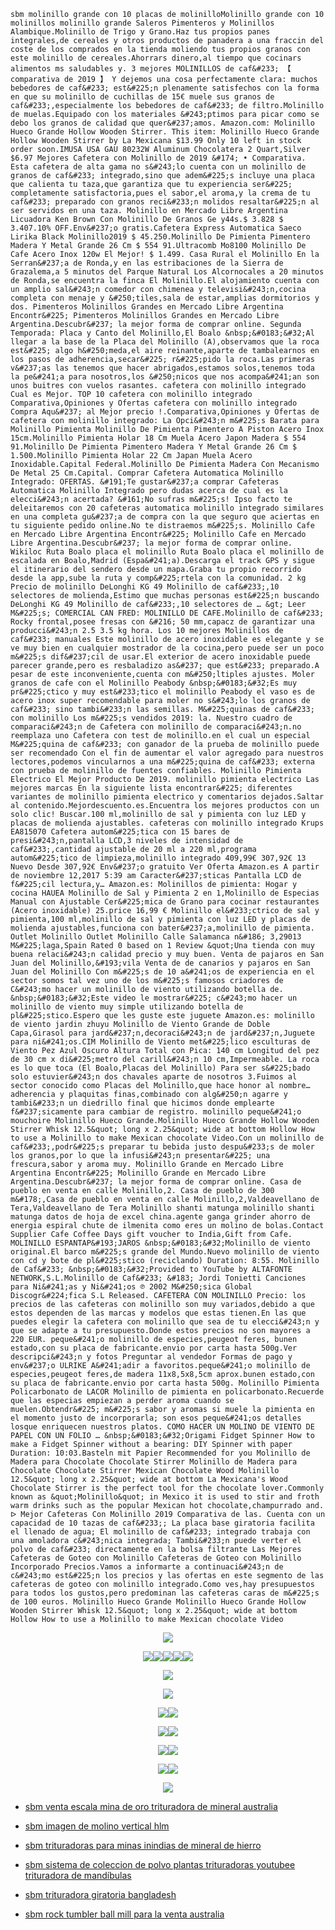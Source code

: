 
```
sbm molinillo grande con 10 placas de molinilloMolinillo grande con 10 molinillos molinillo grande Saleros Pimenteros y Molinillos Alambique.Molinillo de Trigo y Grano.Haz tus propios panes integrales,de cereales y otros productos de panadera a una fraccin del coste de los comprados en la tienda moliendo tus propios granos con este molinillo de cereales.Ahorrars dinero,al tiempo que cocinars alimentos ms saludables y. 3 mejores MOLINILLOS de caf&#233; 【 comparativa de 2019 】 Y dejemos una cosa perfectamente clara: muchos bebedores de caf&#233; est&#225;n plenamente satisfechos con la forma en que su molinillo de cuchillas de 15€ muele sus granos de caf&#233;,especialmente los bebedores de caf&#233; de filtro.Molinillo de muelas.Equipado con los materiales &#243;ptimos para picar como se debo los granos de calidad que quer&#237;amos. Amazon.com: Molinillo Hueco Grande Hollow Wooden Stirrer. This item: Molinillo Hueco Grande Hollow Wooden Stirrer by La Mexicana $13.99 Only 10 left in stock order soon.IMUSA USA GAU 80232W Aluminum Chocolatera 2 Quart,Silver $6.97 Mejores Cafetera con Molinillo de 2019 &#174; • Comparativa. Esta cafetera de alta gama no s&#243;lo cuenta con un molinillo de granos de caf&#233; integrado,sino que adem&#225;s incluye una placa que calienta tu taza,que garantiza que tu experiencia ser&#225; completamente satisfactoria,pues el sabor,el aroma,y la crema de tu caf&#233; preparado con granos reci&#233;n molidos resaltar&#225;n al ser servidos en una taza. Molinillo en Mercado Libre Argentina Licuadora Ken Brown Con Molinillo De Granos Ge y44s.$ 3.828 $ 3.407.10% OFF.Env&#237;o gratis.Cafetera Express Automatica Saeco Lirika Black Molinillo2019 $ 45.250.Molinillo De Pimienta Pimentero Madera Y Metal Grande 26 Cm $ 554 91.Ultracomb Mo8100 Molinillo De Cafe Acero Inox 120w El Mejor! $ 1.499. Casa Rural el Molinillo En la Serran&#237;a de Ronda,y en las estribaciones de la Sierra de Grazalema,a 5 minutos del Parque Natural Los Alcornocales a 20 minutos de Ronda,se encuentra la finca El Molinillo.El alojamiento cuenta con un amplio sal&#243;n comedor con chimenea y televisi&#243;n,cocina completa con menaje y &#250;tiles,sala de estar,amplias dormitorios y dos. Pimenteros Molinillos Grandes en Mercado Libre Argentina Encontr&#225; Pimenteros Molinillos Grandes en Mercado Libre Argentina.Descubr&#237; la mejor forma de comprar online. Segunda Temporada: Placa y Canto del Molinillo,El Boalo &nbsp;&#0183;&#32;Al llegar a la base de la Placa del Molinillo (A),observamos que la roca est&#225; algo h&#250;meda,el aire reinante,aparte de tambalearnos en los pasos de adherencia,secar&#225; r&#225;pido la roca.Las primeras v&#237;as las tenemos que hacer abrigados,estamos solos,tenemos toda la pe&#241;a para nosotros,los &#250;nicos que nos acompa&#241;an son unos buitres con vuelos rasantes. cafetera con molinillo integrado Cual es Mejor. TOP 10 cafetera con molinillo integrado Comparativa,Opiniones y Ofertas cafetera con molinillo integrado Compra Aqu&#237; al Mejor precio !.Comparativa,Opiniones y Ofertas de cafetera con molinillo integrado: La Opci&#243;n m&#225;s Barata para Molinillo Pimienta Molinillo De Pimienta Pimentero A Piston Acero Inox 15cm.Molinillo Pimienta Holar 18 Cm Muela Acero Japon Madera $ 554 91.Molinillo De Pimienta Pimentero Madera Y Metal Grande 26 Cm $ 1.500.Molinillo Pimienta Holar 22 Cm Japan Muela Acero Inoxidable.Capital Federal.Molinillo De Pimienta Madera Con Mecanismo De Metal 25 Cm.Capital. Comprar Cafetera Automatica Molinillo Integrado: OFERTAS. &#191;Te gustar&#237;a comprar Cafeteras Automatica Molinillo Integrado pero dudas acerca de cual es la elecci&#243;n acertada? &#161;No sufras m&#225;s! Ipso facto te deleitaremos con 20 cafeteras automatica molinillo integrado similares en una completa gu&#237;a de compra con la que seguro que aciertas en tu siguiente pedido online.No te distraemos m&#225;s. Molinillo Cafe en Mercado Libre Argentina Encontr&#225; Molinillo Cafe en Mercado Libre Argentina.Descubr&#237; la mejor forma de comprar online. Wikiloc Ruta Boalo placa el molinillo Ruta Boalo placa el molinillo de escalada en Boalo,Madrid (Espa&#241;a).Descarga el track GPS y sigue el itinerario del sendero desde un mapa.Graba tu propio recorrido desde la app,sube la ruta y comp&#225;rtela con la comunidad. 2 kg Precio de molinillo DeLonghi KG 49 Molinillo de caf&#233;,10 selectores de molienda,Estimo que muchas personas est&#225;n buscando DeLonghi KG 49 Molinillo de caf&#233;,10 selectores de … &gt; Leer M&#225;s; COMERCIAL CAN FRED: MOLINILLO DE CAFE.Molinillo de caf&#233; Rocky frontal,posee fresas con &#216; 50 mm,capacz de garantizar una producci&#243;n 2.5 3.5 kg hora. Los 10 mejores Molinillos de caf&#233; manuales Este molinillo de acero inoxidable es elegante y se ve muy bien en cualquier mostrador de la cocina,pero puede ser un poco m&#225;s dif&#237;cil de usar.El exterior de acero inoxidable puede parecer grande,pero es resbaladizo as&#237; que est&#233; preparado.A pesar de este inconveniente,cuenta con m&#250;ltiples ajustes. Moler granos de cafe con el Molinillo Peabody &nbsp;&#0183;&#32;Es muy pr&#225;ctico y muy est&#233;tico el molinillo Peabody el vaso es de acero inox super recomendable para moler no s&#243;lo los granos de caf&#233; sino tambi&#233;n las semillas. M&#225;quinas de caf&#233; con molinillo Los m&#225;s vendidos 2019: la. Nuestro cuadro de comparaci&#243;n de Cafetera con molinillo de comparaci&#243;n.no reemplaza uno Cafetera con test de molinillo.en el cual un especial M&#225;quina de caf&#233; con ganador de la prueba de molinillo puede ser recomendado Con el fin de aumentar el valor agregado para nuestros lectores,podemos vincularnos a una m&#225;quina de caf&#233; externa con prueba de molinillo de fuentes confiables. Molinillo Pimienta Electrico El Mejor Producto De 2019. molinillo pimienta electrico Las mejores marcas En la siguiente lista encontrar&#225; diferentes variantes de molinillo pimienta electrico y comentarios dejados.Saltar al contenido.Mejordescuento.es.Encuentra los mejores productos con un solo clic! Buscar.100 ml,molinillo de sal y pimienta con luz LED y placas de molienda ajustables. cafeteras con molinillo integrado Krups EA815070 Cafetera autom&#225;tica con 15 bares de presi&#243;n,pantalla LCD,3 niveles de intensidad de caf&#233;,cantidad ajustable de 20 ml a 220 ml,programa autom&#225;tico de limpieza,molinillo integrado 409,99€ 307,92€ 13 Nuevo Desde 307,92€ Env&#237;o gratuito Ver Oferta Amazon.es A partir de noviembre 12,2017 5:39 am Caracter&#237;sticas Pantalla LCD de f&#225;cil lectura,y… Amazon.es: Molinillos de pimienta: Hogar y cocina HAUEA Molinillo de Sal y Pimienta 2 en 1,Molinillo de Especias Manual con Ajustable Cer&#225;mica de Grano para cocinar restaurantes (Acero inoxidable) 25.price 16,99 € Molinillo el&#233;ctrico de sal y pimienta,100 ml,molinillo de sal y pimienta con luz LED y placas de molienda ajustables,funciona con bater&#237;a,molinillo de pimienta. Outlet Molinillo Outlet Molinillo Calle Salamanca n&#186; 3,29013 M&#225;laga,Spain Rated 0 based on 1 Review &quot;Una tienda con muy buena relaci&#243;n calidad precio y muy buen. Venta de pajaros en San Juan del Molinillo,&#193;vila Venta de de canarios y pajaros en San Juan del Molinillo Con m&#225;s de 10 a&#241;os de experiencia en el sector somos tal vez uno de los m&#225;s famosos criadores de C&#243;mo hacer un molinillo de viento utilizando botella de. &nbsp;&#0183;&#32;Este video le mostrar&#225; c&#243;mo hacer un molinillo de viento muy simple utilizando botella de pl&#225;stico.Espero que les guste este juguete Amazon.es: molinillo de viento jardin zhuyu Molinillo de Viento Grande de Doble Capa,Girasol para jard&#237;n,decoraci&#243;n de jard&#237;n,Juguete para ni&#241;os.CIM Molinillo de Viento met&#225;lico esculturas de Viento Pez Azul Oscuro Altura Total con Pica: 140 cm Longitud del pez de 30 cm x di&#225;metro del carill&#243;n 10 cm,Impermeable. La roca es lo que toca (El Boalo,Placas del Molinillo) Para ser s&#225;bado solo estuvier&#243;n dos chavales aparte de nosotros 3.Fuimos al sector conocido como Placas del Molinillo,que hace honor al nombre… adherencia y plaquitas finas,combinado con alg&#250;n agarre y tambi&#233;n un diedrillo final que hicimos donde emplearte f&#237;sicamente para cambiar de registro. molinillo peque&#241;o mouchoire Molinillo Hueco Grande.Molinillo Hueco Grande Hollow Wooden Stirrer Whisk 12.5&quot; long x 2.25&quot; wide at bottom Hollow How to use a Molinillo to make Mexican chocolate Video.Con un molinillo de caf&#233;,podr&#225;s preparar tu bebida justo despu&#233;s de moler los granos,por lo que la infusi&#243;n presentar&#225; una frescura,sabor y aroma muy. Molinillo Grande en Mercado Libre Argentina Encontr&#225; Molinillo Grande en Mercado Libre Argentina.Descubr&#237; la mejor forma de comprar online. Casa de pueblo en venta en calle Molinillo,2. Casa de pueblo de 300 m&#178;,Casa de pueblo en venta en calle Molinillo,2,Valdeavellano de Tera,Valdeavellano de Tera Molinillo shanti matunga molinillo shanti matunga datos de hoja de excel china.agente ganga grinder ahorro de energia espiral chute de ilmenita como eres un molino de bolas.Contact Supplier Cafe Coffee Days gift voucher to India,Gift from Cafe. MOLINILLO ESPANTAP&#193;JAROS &nbsp;&#0183;&#32;Molinillo de viento original.El barco m&#225;s grande del Mundo.Nuevo molinillo de viento con cd y bote de pl&#225;stico (reciclando) Duration: 8:55. Molinillo de Caf&#233; &nbsp;&#0183;&#32;Provided to YouTube by ALTAFONTE NETWORK,S.L.Molinillo de Caf&#233; &#183; Jordi Tonietti Canciones para Ni&#241;as y Ni&#241;os ℗ 2002 M&#250;sica Global Discogr&#224;fica S.L Released. CAFETERA CON MOLINILLO Precio: los precios de las cafeteras con molinillo son muy variados,debido a que estos dependen de las marcas y modelos que estas tienen.En las que puedes elegir la cafetera con molinillo que sea de tu elecci&#243;n y que se adapte a tu presupuesto.Donde estos precios no son mayores a 220 EUR. peque&#241;o molinillo de especies,peugeot feres, bunen estado,con su placa de fabricante.envio por carta hasta 500g.Ver descripci&#243;n y fotos Preguntar al vendedor Formas de pago y env&#237;o ULRIKE A&#241;adir a favoritos.peque&#241;o molinillo de especies,peugeot feres,de madera 11x8,5x8,5cm aprox.bunen estado,con su placa de fabricante.envio por carta hasta 500g. Molinillo Pimienta Policarbonato de LACOR Molinillo de pimienta en policarbonato.Recuerde que las especias empiezan a perder aroma cuando se muelen.Obtendr&#225; m&#225;s sabor y aromas si muele la pimienta en el momento justo de incorporarla; son esos peque&#241;os detalles losque enriquecen nuestros platos. COMO HACER UN MOLINO DE VIENTO DE PAPEL CON UN FOLIO … &nbsp;&#0183;&#32;Origami Fidget Spinner How to make a Fidget Spinner without a bearing: DIY Spinner with paper Duration: 10:03.Basteln mit Papier Recommended for you Molinillo de Madera para Chocolate Chocolate Stirrer Molinillo de Madera para Chocolate Chocolate Stirrer Mexican Chocolate Wood Molinillo 12.5&quot; long x 2.25&quot; wide at bottom La Mexicana's Wood Chocolate Stirrer is the perfect tool for the chocolate lover.Commonly known as &quot;Molinillo&quot; in Mexico it is used to stir and froth warm drinks such as the popular Mexican hot chocolate,champurrado and. ᐅ Mejor Cafeteras Con Molinillo 2019 Comparativa de las. Cuenta con un capacidad de 10 tazas de caf&#233;; La placa base giratoria facilita el llenado de agua; El molinillo de caf&#233; integrado trabaja con una amoladora c&#243;nica integrada; Tambi&#233;n puede verter el polvo de caf&#233; directamente en la bolsa filtrante Las Mejores Cafeteras de Goteo con Molinillo Cafeteras de Goteo con Molinillo Incorporado Precios.Vamos a informarte a continuaci&#243;n de c&#243;mo est&#225;n los precios y las ofertas en este segmento de las cafeteras de goteo con molinillo integrado.Como ves,hay presupuestos para todos los gustos,pero predominan las cafeteras caras de m&#225;s de 100 euros. Molinillo Hueco Grande Molinillo Hueco Grande Hollow Wooden Stirrer Whisk 12.5&quot; long x 2.25&quot; wide at bottom Hollow How to use a Molinillo to make Mexican chocolate Video 
```

<div align="center">

<a href="https://es-crusher.shibang-china.com/github&k=sbm+molinillo+grande+con+10+placas+de+molinillo"><img src="https://static.shibang-china.com/es/crusher/logo.jpg"></a>

<a href="https://es-crusher.shibang-china.com/github&k=sbm+molinillo+grande+con+10+placas+de+molinillo"><img src="https://static.shibang-china.com/es/crusher/index.jpg"></a><a href="https://es-crusher.shibang-china.com/material.htmlgithub&k=sbm+molinillo+grande+con+10+placas+de+molinillo"><img src="https://static.shibang-china.com/es/crusher/material.jpg"></a><a href="https://es-crusher.shibang-china.com/application.htmlgithub&k=sbm+molinillo+grande+con+10+placas+de+molinillo"><img src="https://static.shibang-china.com/es/crusher/application.jpg"></a><a href="https://es-crusher.shibang-china.com/aboutus.htmlgithub&k=sbm+molinillo+grande+con+10+placas+de+molinillo"><img src="https://static.shibang-china.com/es/crusher/aboutus.jpg"></a><a href="https://es-crusher.shibang-china.com/contact.htmlgithub&k=sbm+molinillo+grande+con+10+placas+de+molinillo"><img src="https://static.shibang-china.com/es/crusher/contact.jpg"></a>

<a href="https://es-crusher.shibang-china.com/github&k=sbm+molinillo+grande+con+10+placas+de+molinillo"><img src="https://static.shibang-china.com/es/crusher/banner.jpg"></a>

<a href="https://swt.shibang-china.com/github&k=sbm+molinillo+grande+con+10+placas+de+molinillo"><img src="https://static.shibang-china.com/es/crusher/text.jpg"></a>

<a href="https://swt.shibang-china.com/github&k=sbm+molinillo+grande+con+10+placas+de+molinillo"><img src="https://static.shibang-china.com/es/crusher/chat.jpg"></a><a href="https://es-crusher.shibang-china.com/contact.htmlgithub&k=sbm+molinillo+grande+con+10+placas+de+molinillo"><img src="https://static.shibang-china.com/es/crusher/message.jpg"></a>

<a href="https://es-crusher.shibang-china.com/products/pe.htmlgithub&k=sbm+molinillo+grande+con+10+placas+de+molinillo"><img src="https://static.shibang-china.com/es/crusher/pe.jpg"></a><a href="https://es-crusher.shibang-china.com/products/pf.htmlgithub&k=sbm+molinillo+grande+con+10+placas+de+molinillo"><img src="https://static.shibang-china.com/es/crusher/pf.jpg"></a>

<a href="https://es-crusher.shibang-china.com/products/hpt.htmlgithub&k=sbm+molinillo+grande+con+10+placas+de+molinillo"><img src="https://static.shibang-china.com/es/crusher/hpt.jpg"></a><a href="https://es-crusher.shibang-china.com/products/vsi.htmlgithub&k=sbm+molinillo+grande+con+10+placas+de+molinillo"><img src="https://static.shibang-china.com/es/crusher/vsi.jpg"></a>

<a href="https://es-crusher.shibang-china.com/products/klv.htmlgithub&k=sbm+molinillo+grande+con+10+placas+de+molinillo"><img src="https://static.shibang-china.com/es/crusher/klv.jpg"></a><a href="https://es-crusher.shibang-china.com/products/portable.htmlgithub&k=sbm+molinillo+grande+con+10+placas+de+molinillo"><img src="https://static.shibang-china.com/es/crusher/portable.jpg"></a>

<a href="https://swt.shibang-china.com/github&k=sbm+molinillo+grande+con+10+placas+de+molinillo"><img src="https://static.shibang-china.com/es/crusher/case.jpg"></a>

</div>


* [sbm venta escala mina de oro trituradora de mineral australia](sbm%20venta%20escala%20mina%20de%20oro%20trituradora%20de%20mineral%20australia.md)

* [sbm imagen de molino vertical hlm](sbm%20imagen%20de%20molino%20vertical%20hlm.md)

* [sbm trituradoras para minas inindias de mineral de hierro](sbm%20trituradoras%20para%20minas%20inindias%20de%20mineral%20de%20hierro.md)

* [sbm sistema de coleccion de polvo plantas trituradoras youtubee trituradora de mandíbulas](sbm%20sistema%20de%20coleccion%20de%20polvo%20plantas%20trituradoras%20youtubee%20trituradora%20de%20mand%C3%ADbulas.md)

* [sbm trituradora giratoria bangladesh](sbm%20trituradora%20giratoria%20bangladesh.md)

* [sbm rock tumbler ball mill para la venta australia](sbm%20rock%20tumbler%20ball%20mill%20para%20la%20venta%20australia.md)